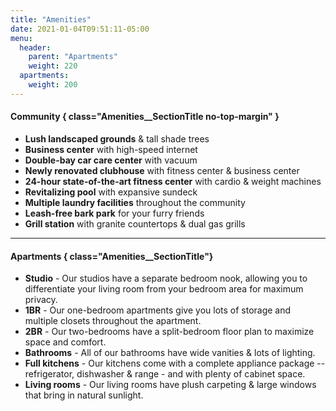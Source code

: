 ```yaml
---
title: "Amenities"
date: 2021-01-04T09:51:11-05:00
menu:
  header:
    parent: "Apartments"
    weight: 220
  apartments:
    weight: 200
---
```


#### Community { class="Amenities__SectionTitle no-top-margin" }
- **Lush landscaped grounds** & tall shade trees
- **Business center** with high-speed internet
- **Double-bay car care center** with vacuum
- **Newly renovated clubhouse** with fitness center & business center
- **24-hour state-of-the-art fitness center** with cardio & weight machines
- **Revitalizing pool** with expansive sundeck
- **Multiple laundry facilities** throughout the community
- **Leash-free bark park** for your furry friends
- **Grill station** with granite countertops & dual gas grills

***

#### Apartments { class="Amenities__SectionTitle"}
- **Studio** - Our studios have a separate bedroom nook, allowing you to differentiate your living room from your bedroom area for maximum privacy.
- **1BR** - Our one-bedroom apartments give you lots of storage and multiple closets throughout the apartment.
- **2BR** - Our two-bedrooms have a split-bedroom floor plan to maximize space and comfort.
- **Bathrooms** - All of our bathrooms have wide vanities & lots of lighting.
- **Full kitchens** - Our kitchens come with a complete appliance package --refrigerator, dishwasher & range - and with plenty of cabinet space.
- **Living rooms** - Our living rooms have plush carpeting & large windows that bring in natural sunlight.
